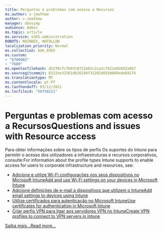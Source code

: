 ```yaml
---
title: Perguntas e problemas com acesso a Recursos
ms.author: v-jmathew
author: v-jmathew
manager: dansimp
audience: Admin
ms.topic: article
ms.service: o365-administration
ROBOTS: NOINDEX, NOFOLLOW
localization_priority: Normal
ms.collection: Adm_O365
ms.custom:
- "6700002"
- "7680"
ms.openlocfilehash: d5278cfcf607c0722e02c2ca3cf421e0d492a9b7
ms.sourcegitcommit: 6312ee31561db36104f32282d019d069ede69174
ms.translationtype: MT
ms.contentlocale: pt-PT
ms.lasthandoff: 03/11/2021
ms.locfileid: "50750221"
---
```

# <a name="questions-and-issues-with-resource-access"></a><span data-ttu-id="c706a-102">Perguntas e problemas com acesso a Recursos</span><span class="sxs-lookup"><span data-stu-id="c706a-102">Questions and issues with Resource access</span></span>

<span data-ttu-id="c706a-103">Para obter informações sobre os tipos de perfis Os suportes do Intune para permitir o acesso dos utilizadores a infraestruturas e recursos corporativos, consulte:</span><span class="sxs-lookup"><span data-stu-id="c706a-103">For information about the profile types Intune supports to enable access for users to corporate infrastructure and resources, see:</span></span>

- [<span data-ttu-id="c706a-104">Adicione e utilize Wi-Fi configurações nos seus dispositivos no Microsoft Intune</span><span class="sxs-lookup"><span data-stu-id="c706a-104">Add and use Wi-Fi settings on your devices in Microsoft Intune</span></span>](https://docs.microsoft.com/mem/intune/configuration/wi-fi-settings-configure)
- [<span data-ttu-id="c706a-105">Adicione definições de e-mail a dispositivos que utilizem o Intune</span><span class="sxs-lookup"><span data-stu-id="c706a-105">Add email settings to devices using Intune</span></span>](https://docs.microsoft.com/mem/intune/configuration/email-settings-configure)
- [<span data-ttu-id="c706a-106">Utilize certificados para autenticação no Microsoft Intune</span><span class="sxs-lookup"><span data-stu-id="c706a-106">Use certificates for authentication in Microsoft Intune</span></span>](https://docs.microsoft.com/mem/intune/protect/certificates-configure)
- [<span data-ttu-id="c706a-107">Criar perfis VPN para ligar aos servidores VPN no Intune</span><span class="sxs-lookup"><span data-stu-id="c706a-107">Create VPN profiles to connect to VPN servers in Intune</span></span>](https://docs.microsoft.com/mem/intune/configuration/vpn-settings-configure)

[<span data-ttu-id="c706a-108">Saiba mais...</span><span class="sxs-lookup"><span data-stu-id="c706a-108">Read more...</span></span>](https://docs.microsoft.com/mem/intune/configuration/device-profile-troubleshoot)
